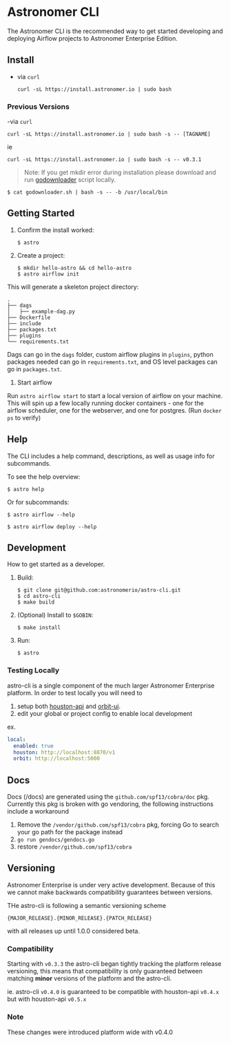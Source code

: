 # Astronomer CLI

The Astronomer CLI is the recommended way to get started developing and deploying Airflow projects to Astronomer Enterprise Edition.

## Install

- via `curl`
    ```
    curl -sL https://install.astronomer.io | sudo bash
    ```

### Previous Versions

-via `curl`
   ```
   curl -sL https://install.astronomer.io | sudo bash -s -- [TAGNAME]
   ```
   
ie
   ```
   curl -sL https://install.astronomer.io | sudo bash -s -- v0.3.1
   ```


> Note: If you get mkdir error during installation please download and run [godownloader](https://raw.githubusercontent.com/astronomerio/astro-cli/master/godownloader.sh) script locally. 

    $ cat godownloader.sh | bash -s -- -b /usr/local/bin

## Getting Started

1. Confirm the install worked:

    ```
    $ astro
    ```

2. Create a project:

    ```
    $ mkdir hello-astro && cd hello-astro
    $ astro airflow init
    ```
    
This will generate a skeleton project directory:
```
.
├── dags
│   ├── example-dag.py
├── Dockerfile
├── include
├── packages.txt
├── plugins
└── requirements.txt

```

Dags can go in the `dags` folder, custom airflow plugins in `plugins`, python packages needed can go in `requirements.txt`, and OS level packages can go in `packages.txt`.

1. Start airflow

Run `astro airflow start` to start a local version of airflow on your machine. This will spin up a few locally running docker containers - one for the airflow scheduler, one for the webserver, and one for postgres.
(Run `docker ps` to verify)

## Help

The CLI includes a help command, descriptions, as well as usage info for subcommands.

To see the help overview:

```
$ astro help
```

Or for subcommands:

```
$ astro airflow --help
```

```
$ astro airflow deploy --help
```

## Development

How to get started as a developer.

1. Build:

    ```
    $ git clone git@github.com:astronomerio/astro-cli.git
    $ cd astro-cli
    $ make build
    ```

1. (Optional) Install to `$GOBIN`:

    ```
    $ make install
    ```

1. Run:

    ```
    $ astro
    ```

### Testing Locally 
astro-cli is a single component of the much larger Astronomer Enterprise platform. In order to test locally you will need to 

1. setup both [houston-api](https://github.com/astronomerio/houston-api) and [orbit-ui](https://github.com/astronomerio/orbit-ui).
2. edit your global or project config to enable local development

ex.

```yaml
local:
  enabled: true
  houston: http://localhost:8870/v1
  orbit: http://localhost:5000
```

## Docs
Docs (/docs) are generated using the `github.com/spf13/cobra/doc` pkg. Currently this pkg is broken with go vendoring, the following instructions include a workaround

1. Remove the `/vendor/github.com/spf13/cobra` pkg, forcing Go to search your go path for the package instead
2. `go run gendocs/gendocs.go`
3. restore `/vendor/github.com/spf13/cobra`

## Versioning

Astronomer Enterprise is under very active development. Because of this we cannot make backwards compatibility guarantees between versions.

THe astro-cli is following a semantic versioning scheme

`{MAJOR_RELEASE}.{MINOR_RELEASE}.{PATCH_RELEASE}`

with all releases up until 1.0.0 considered beta.


### Compatibility
Starting with `v0.3.3` the astro-cli began tightly tracking the platform release versioning, this means that compatibility is only guaranteed between matching __minor__ versions of the platform and the astro-cli.

ie. astro-cli `v0.4.0` is guaranteed to be compatible with houston-api `v0.4.x` but with houston-api `v0.5.x`

### Note
These changes were introduced platform wide with v0.4.0
